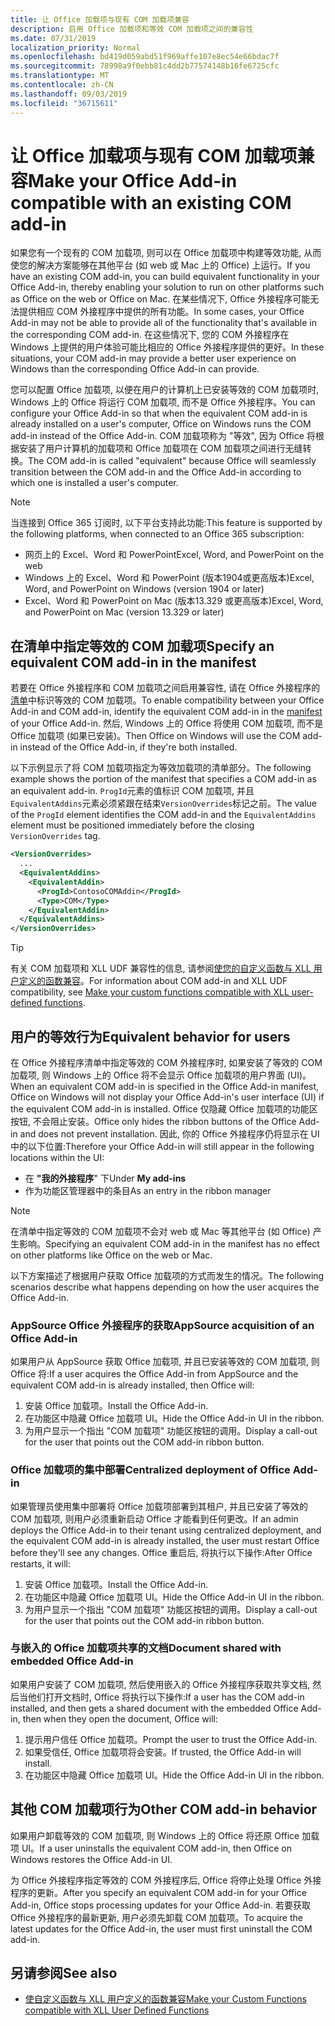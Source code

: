 ```yaml
---
title: 让 Office 加载项与现有 COM 加载项兼容
description: 启用 Office 加载项和等效 COM 加载项之间的兼容性
ms.date: 07/31/2019
localization_priority: Normal
ms.openlocfilehash: bd419d059abd51f969affe107e8ec54e66bdac7f
ms.sourcegitcommit: 78998a9f0ebb81c4dd2b77574148b16fe6725cfc
ms.translationtype: MT
ms.contentlocale: zh-CN
ms.lasthandoff: 09/03/2019
ms.locfileid: "36715611"
---
```

# <a name="make-your-office-add-in-compatible-with-an-existing-com-add-in"></a><span data-ttu-id="c43e3-103">让 Office 加载项与现有 COM 加载项兼容</span><span class="sxs-lookup"><span data-stu-id="c43e3-103">Make your Office Add-in compatible with an existing COM add-in</span></span>

<span data-ttu-id="c43e3-104">如果您有一个现有的 COM 加载项, 则可以在 Office 加载项中构建等效功能, 从而使您的解决方案能够在其他平台 (如 web 或 Mac 上的 Office) 上运行。</span><span class="sxs-lookup"><span data-stu-id="c43e3-104">If you have an existing COM add-in, you can build equivalent functionality in your Office Add-in, thereby enabling your solution to run on other platforms such as Office on the web or Office on Mac.</span></span> <span data-ttu-id="c43e3-105">在某些情况下, Office 外接程序可能无法提供相应 COM 外接程序中提供的所有功能。</span><span class="sxs-lookup"><span data-stu-id="c43e3-105">In some cases, your Office Add-in may not be able to provide all of the functionality that's available in the corresponding COM add-in.</span></span> <span data-ttu-id="c43e3-106">在这些情况下, 您的 COM 外接程序在 Windows 上提供的用户体验可能比相应的 Office 外接程序提供的更好。</span><span class="sxs-lookup"><span data-stu-id="c43e3-106">In these situations, your COM add-in may provide a better user experience on Windows than the corresponding Office Add-in can provide.</span></span>

<span data-ttu-id="c43e3-107">您可以配置 Office 加载项, 以便在用户的计算机上已安装等效的 COM 加载项时, Windows 上的 Office 将运行 COM 加载项, 而不是 Office 外接程序。</span><span class="sxs-lookup"><span data-stu-id="c43e3-107">You can configure your Office Add-in so that when the equivalent COM add-in is already installed on a user's computer, Office on Windows runs the COM add-in instead of the Office Add-in.</span></span> <span data-ttu-id="c43e3-108">COM 加载项称为 "等效", 因为 Office 将根据安装了用户计算机的加载项和 Office 加载项在 COM 加载项之间进行无缝转换。</span><span class="sxs-lookup"><span data-stu-id="c43e3-108">The COM add-in is called "equivalent" because Office will seamlessly transition between the COM add-in and the Office Add-in according to which one is installed a user's computer.</span></span>

> [!NOTE]
> <span data-ttu-id="c43e3-109">当连接到 Office 365 订阅时, 以下平台支持此功能:</span><span class="sxs-lookup"><span data-stu-id="c43e3-109">This feature is supported by the following platforms, when connected to an Office 365 subscription:</span></span>
> - <span data-ttu-id="c43e3-110">网页上的 Excel、Word 和 PowerPoint</span><span class="sxs-lookup"><span data-stu-id="c43e3-110">Excel, Word, and PowerPoint on the web</span></span>
> - <span data-ttu-id="c43e3-111">Windows 上的 Excel、Word 和 PowerPoint (版本1904或更高版本)</span><span class="sxs-lookup"><span data-stu-id="c43e3-111">Excel, Word, and PowerPoint on Windows (version 1904 or later)</span></span>
> - <span data-ttu-id="c43e3-112">Excel、Word 和 PowerPoint on Mac (版本13.329 或更高版本)</span><span class="sxs-lookup"><span data-stu-id="c43e3-112">Excel, Word, and PowerPoint on Mac (version 13.329 or later)</span></span>

## <a name="specify-an-equivalent-com-add-in-in-the-manifest"></a><span data-ttu-id="c43e3-113">在清单中指定等效的 COM 加载项</span><span class="sxs-lookup"><span data-stu-id="c43e3-113">Specify an equivalent COM add-in in the manifest</span></span>

<span data-ttu-id="c43e3-114">若要在 Office 外接程序和 COM 加载项之间启用兼容性, 请在 Office 外接程序的[清单](add-in-manifests.md)中标识等效的 COM 加载项。</span><span class="sxs-lookup"><span data-stu-id="c43e3-114">To enable compatibility between your Office Add-in and COM add-in, identify the equivalent COM add-in in the [manifest](add-in-manifests.md) of your Office Add-in.</span></span> <span data-ttu-id="c43e3-115">然后, Windows 上的 Office 将使用 COM 加载项, 而不是 Office 加载项 (如果已安装)。</span><span class="sxs-lookup"><span data-stu-id="c43e3-115">Then Office on Windows will use the COM add-in instead of the Office Add-in, if they're both installed.</span></span>

<span data-ttu-id="c43e3-116">以下示例显示了将 COM 加载项指定为等效加载项的清单部分。</span><span class="sxs-lookup"><span data-stu-id="c43e3-116">The following example shows the portion of the manifest that specifies a COM add-in as an equivalent add-in.</span></span> <span data-ttu-id="c43e3-117">`ProgId`元素的值标识 COM 加载项, 并且`EquivalentAddins`元素必须紧跟在结束`VersionOverrides`标记之前。</span><span class="sxs-lookup"><span data-stu-id="c43e3-117">The value of the `ProgId` element identifies the COM add-in and the `EquivalentAddins` element must be positioned immediately before the closing `VersionOverrides` tag.</span></span>

```xml
<VersionOverrides>
  ...
  <EquivalentAddins>
    <EquivalentAddin>
      <ProgId>ContosoCOMAddin</ProgId>
      <Type>COM</Type>
    </EquivalentAddin>
  </EquivalentAddins>
</VersionOverrides>
```

> [!TIP]
> <span data-ttu-id="c43e3-118">有关 COM 加载项和 XLL UDF 兼容性的信息, 请参阅[使您的自定义函数与 XLL 用户定义的函数兼容](../excel/make-custom-functions-compatible-with-xll-udf.md)。</span><span class="sxs-lookup"><span data-stu-id="c43e3-118">For information about COM add-in and XLL UDF compatibility, see [Make your custom functions compatible with XLL user-defined functions](../excel/make-custom-functions-compatible-with-xll-udf.md).</span></span>

## <a name="equivalent-behavior-for-users"></a><span data-ttu-id="c43e3-119">用户的等效行为</span><span class="sxs-lookup"><span data-stu-id="c43e3-119">Equivalent behavior for users</span></span>

<span data-ttu-id="c43e3-120">在 Office 外接程序清单中指定等效的 COM 外接程序时, 如果安装了等效的 COM 加载项, 则 Windows 上的 Office 将不会显示 Office 加载项的用户界面 (UI)。</span><span class="sxs-lookup"><span data-stu-id="c43e3-120">When an equivalent COM add-in is specified in the Office Add-in manifest, Office on Windows will not display your Office Add-in's user interface (UI) if the equivalent COM add-in is installed.</span></span> <span data-ttu-id="c43e3-121">Office 仅隐藏 Office 加载项的功能区按钮, 不会阻止安装。</span><span class="sxs-lookup"><span data-stu-id="c43e3-121">Office only hides the ribbon buttons of the Office Add-in and does not prevent installation.</span></span> <span data-ttu-id="c43e3-122">因此, 你的 Office 外接程序仍将显示在 UI 中的以下位置:</span><span class="sxs-lookup"><span data-stu-id="c43e3-122">Therefore your Office Add-in will still appear in the following locations within the UI:</span></span>

- <span data-ttu-id="c43e3-123">在 **"我的外接程序**" 下</span><span class="sxs-lookup"><span data-stu-id="c43e3-123">Under **My add-ins**</span></span>
- <span data-ttu-id="c43e3-124">作为功能区管理器中的条目</span><span class="sxs-lookup"><span data-stu-id="c43e3-124">As an entry in the ribbon manager</span></span>

> [!NOTE]
> <span data-ttu-id="c43e3-125">在清单中指定等效的 COM 加载项不会对 web 或 Mac 等其他平台 (如 Office) 产生影响。</span><span class="sxs-lookup"><span data-stu-id="c43e3-125">Specifying an equivalent COM add-in in the manifest has no effect on other platforms like Office on the web or Mac.</span></span>

<span data-ttu-id="c43e3-126">以下方案描述了根据用户获取 Office 加载项的方式而发生的情况。</span><span class="sxs-lookup"><span data-stu-id="c43e3-126">The following scenarios describe what happens depending on how the user acquires the Office Add-in.</span></span>

### <a name="appsource-acquisition-of-an-office-add-in"></a><span data-ttu-id="c43e3-127">AppSource Office 外接程序的获取</span><span class="sxs-lookup"><span data-stu-id="c43e3-127">AppSource acquisition of an Office Add-in</span></span>

<span data-ttu-id="c43e3-128">如果用户从 AppSource 获取 Office 加载项, 并且已安装等效的 COM 加载项, 则 Office 将:</span><span class="sxs-lookup"><span data-stu-id="c43e3-128">If a user acquires the Office Add-in from AppSource and the equivalent COM add-in is already installed, then Office will:</span></span>

1. <span data-ttu-id="c43e3-129">安装 Office 加载项。</span><span class="sxs-lookup"><span data-stu-id="c43e3-129">Install the Office Add-in.</span></span>
2. <span data-ttu-id="c43e3-130">在功能区中隐藏 Office 加载项 UI。</span><span class="sxs-lookup"><span data-stu-id="c43e3-130">Hide the Office Add-in UI in the ribbon.</span></span>
3. <span data-ttu-id="c43e3-131">为用户显示一个指出 "COM 加载项" 功能区按钮的调用。</span><span class="sxs-lookup"><span data-stu-id="c43e3-131">Display a call-out for the user that points out the COM add-in ribbon button.</span></span>

### <a name="centralized-deployment-of-office-add-in"></a><span data-ttu-id="c43e3-132">Office 加载项的集中部署</span><span class="sxs-lookup"><span data-stu-id="c43e3-132">Centralized deployment of Office Add-in</span></span>

<span data-ttu-id="c43e3-133">如果管理员使用集中部署将 Office 加载项部署到其租户, 并且已安装了等效的 COM 加载项, 则用户必须重新启动 Office 才能看到任何更改。</span><span class="sxs-lookup"><span data-stu-id="c43e3-133">If an admin deploys the Office Add-in to their tenant using centralized deployment, and the equivalent COM add-in is already installed, the user must restart Office before they'll see any changes.</span></span> <span data-ttu-id="c43e3-134">Office 重启后, 将执行以下操作:</span><span class="sxs-lookup"><span data-stu-id="c43e3-134">After Office restarts, it will:</span></span>

1. <span data-ttu-id="c43e3-135">安装 Office 加载项。</span><span class="sxs-lookup"><span data-stu-id="c43e3-135">Install the Office Add-in.</span></span>
2. <span data-ttu-id="c43e3-136">在功能区中隐藏 Office 加载项 UI。</span><span class="sxs-lookup"><span data-stu-id="c43e3-136">Hide the Office Add-in UI in the ribbon.</span></span>
3. <span data-ttu-id="c43e3-137">为用户显示一个指出 "COM 加载项" 功能区按钮的调用。</span><span class="sxs-lookup"><span data-stu-id="c43e3-137">Display a call-out for the user that points out the COM add-in ribbon button.</span></span>

### <a name="document-shared-with-embedded-office-add-in"></a><span data-ttu-id="c43e3-138">与嵌入的 Office 加载项共享的文档</span><span class="sxs-lookup"><span data-stu-id="c43e3-138">Document shared with embedded Office Add-in</span></span>

<span data-ttu-id="c43e3-139">如果用户安装了 COM 加载项, 然后使用嵌入的 Office 外接程序获取共享文档, 然后当他们打开文档时, Office 将执行以下操作:</span><span class="sxs-lookup"><span data-stu-id="c43e3-139">If a user has the COM add-in installed, and then gets a shared document with the embedded Office Add-in, then when they open the document, Office will:</span></span>

1. <span data-ttu-id="c43e3-140">提示用户信任 Office 加载项。</span><span class="sxs-lookup"><span data-stu-id="c43e3-140">Prompt the user to trust the Office Add-in.</span></span>
2. <span data-ttu-id="c43e3-141">如果受信任, Office 加载项将会安装。</span><span class="sxs-lookup"><span data-stu-id="c43e3-141">If trusted, the Office Add-in will install.</span></span>
3. <span data-ttu-id="c43e3-142">在功能区中隐藏 Office 加载项 UI。</span><span class="sxs-lookup"><span data-stu-id="c43e3-142">Hide the Office Add-in UI in the ribbon.</span></span>

## <a name="other-com-add-in-behavior"></a><span data-ttu-id="c43e3-143">其他 COM 加载项行为</span><span class="sxs-lookup"><span data-stu-id="c43e3-143">Other COM add-in behavior</span></span>

<span data-ttu-id="c43e3-144">如果用户卸载等效的 COM 加载项, 则 Windows 上的 Office 将还原 Office 加载项 UI。</span><span class="sxs-lookup"><span data-stu-id="c43e3-144">If a user uninstalls the equivalent COM add-in, then Office on Windows restores the Office Add-in UI.</span></span>

<span data-ttu-id="c43e3-145">为 Office 外接程序指定等效的 COM 外接程序后, Office 将停止处理 Office 外接程序的更新。</span><span class="sxs-lookup"><span data-stu-id="c43e3-145">After you specify an equivalent COM add-in for your Office Add-in, Office stops processing updates for your Office Add-in.</span></span> <span data-ttu-id="c43e3-146">若要获取 Office 外接程序的最新更新, 用户必须先卸载 COM 加载项。</span><span class="sxs-lookup"><span data-stu-id="c43e3-146">To acquire the latest updates for the Office Add-in, the user must first uninstall the COM add-in.</span></span>

## <a name="see-also"></a><span data-ttu-id="c43e3-147">另请参阅</span><span class="sxs-lookup"><span data-stu-id="c43e3-147">See also</span></span>

- [<span data-ttu-id="c43e3-148">使自定义函数与 XLL 用户定义的函数兼容</span><span class="sxs-lookup"><span data-stu-id="c43e3-148">Make your Custom Functions compatible with XLL User Defined Functions</span></span>](../excel/make-custom-functions-compatible-with-xll-udf.md)
